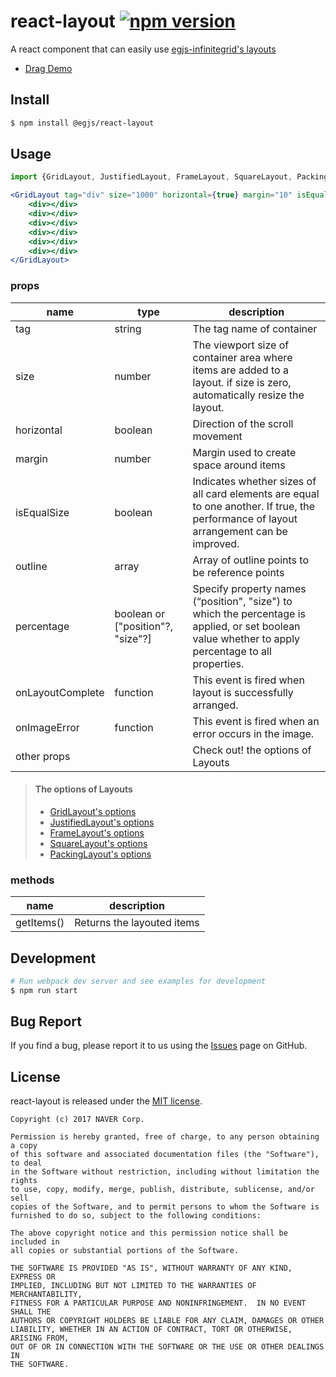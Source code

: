 # react-layout [![npm version](https://badge.fury.io/js/%40egjs%2Freact-layout.svg)](https://badge.fury.io/js/%40egjs%2Freact-layout)

A react component that can easily use [egjs-infinitegrid's layouts](https://github.com/naver/egjs-infinitegrid)

- [Drag Demo](https://naver.github.io/egjs-infinitegrid/assets/react/drag.html)


## Install
```bash
$ npm install @egjs/react-layout
```

## Usage

```jsx
import {GridLayout, JustifiedLayout, FrameLayout, SquareLayout, PackingLayout} from "@egjs/react-layout";

<GridLayout tag="div" size="1000" horizontal={true} margin="10" isEqualSize={false} outline={[]}>
    <div></div>
    <div></div>
    <div></div>
    <div></div>
    <div></div>
    <div></div>
</GridLayout>

```

### props
|name|type|description|
|---|---------------------------|---|
|tag|string|The tag name of container|
|size|number|The viewport size of container area where items are added to a layout. if size is zero, automatically resize the layout.|
|horizontal|boolean|Direction of the scroll movement|
|margin|number|Margin used to create space around items|
|isEqualSize|boolean|Indicates whether sizes of all card elements are equal to one another. If true, the performance of layout arrangement can be improved.|
|outline|array|Array of outline points to be reference points|
|percentage|boolean or ["position"?, "size"?]|Specify property names (“position", "size") to which the percentage is applied, or set boolean value whether to apply percentage to all properties.|
|onLayoutComplete|function|This event is fired when layout is successfully arranged.
|onImageError|function|This event is fired when an error occurs in the image.
|other props||Check out! the options of Layouts|

> #### The options of Layouts
> * [GridLayout's options](https://naver.github.io/egjs-infinitegrid/release/latest/doc/eg.InfiniteGrid.GridLayout.html)
> * [JustifiedLayout's options](https://naver.github.io/egjs-infinitegrid/release/latest/doc/eg.InfiniteGrid.JustifiedLayout.html)
> * [FrameLayout's options](https://naver.github.io/egjs-infinitegrid/release/latest/doc/eg.InfiniteGrid.FrameLayout.html)
> * [SquareLayout's options](https://naver.github.io/egjs-infinitegrid/release/latest/doc/eg.InfiniteGrid.SquareLayout.html)
> * [PackingLayout's options](https://naver.github.io/egjs-infinitegrid/release/latest/doc/eg.InfiniteGrid.PackingLayout.html)

### methods
|name|description|
|---|---------|
|getItems()|Returns the layouted items|

## Development

```bash
# Run webpack dev server and see examples for development
$ npm run start
```


## Bug Report

If you find a bug, please report it to us using the [Issues](https://github.com/naver/egjs-infinitegrid/issues) page on GitHub.


## License
react-layout is released under the [MIT license](https://github.com/naver/egjs-infinitegrid/blob/master/LICENSE).


```
Copyright (c) 2017 NAVER Corp.

Permission is hereby granted, free of charge, to any person obtaining a copy
of this software and associated documentation files (the "Software"), to deal
in the Software without restriction, including without limitation the rights
to use, copy, modify, merge, publish, distribute, sublicense, and/or sell
copies of the Software, and to permit persons to whom the Software is
furnished to do so, subject to the following conditions:

The above copyright notice and this permission notice shall be included in
all copies or substantial portions of the Software.

THE SOFTWARE IS PROVIDED "AS IS", WITHOUT WARRANTY OF ANY KIND, EXPRESS OR
IMPLIED, INCLUDING BUT NOT LIMITED TO THE WARRANTIES OF MERCHANTABILITY,
FITNESS FOR A PARTICULAR PURPOSE AND NONINFRINGEMENT.  IN NO EVENT SHALL THE
AUTHORS OR COPYRIGHT HOLDERS BE LIABLE FOR ANY CLAIM, DAMAGES OR OTHER
LIABILITY, WHETHER IN AN ACTION OF CONTRACT, TORT OR OTHERWISE, ARISING FROM,
OUT OF OR IN CONNECTION WITH THE SOFTWARE OR THE USE OR OTHER DEALINGS IN
THE SOFTWARE.
```
